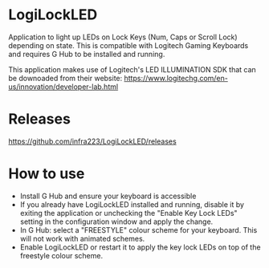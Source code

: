# LogiLockLED
Application to light up LEDs on Lock Keys  (Num, Caps or Scroll Lock) depending on state.  This is compatible with Logitech Gaming Keyboards and requires G Hub to be installed and running.

This application makes use of Logitech's LED ILLUMINATION SDK that can be downoaded from their website: https://www.logitechg.com/en-us/innovation/developer-lab.html

# Releases
https://github.com/infra223/LogiLockLED/releases

# How to use
- Install G Hub and ensure your keyboard is accessible
- If you already have LogiLockLED installed and running, disable it by exiting the application or unchecking the "Enable Key Lock LEDs" setting in the configuration window and apply the change. 
- In G Hub: select a "FREESTYLE" colour scheme for your keyboard.  This will not work with animated schemes.
- Enable LogiLockLED or restart it to apply the key lock LEDs on top of the freestyle colour scheme.
